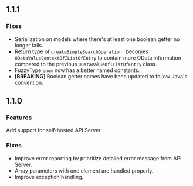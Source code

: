 ## 1.1.1

### Fixes

- Serialization on models where there's at least one boolean getter no longer fails.
- Return type of `createSimpleSearchOperation ` becomes `ODataValueContextOfIListOfEntry` to contain more OData information compared to the previous `ODataValueOfIListOfEntry` class.
- FuzzyType `enum` now has a better named constants.
- **[BREAKING]** Boolean getter names have been updated to follow Java's convention.

## 1.1.0

### Features

Add support for self-hosted API Server.

### Fixes

- Improve error reporting by prioritize detailed error message from API Server.
- Array parameters with one element are handled properly.
- Improve exception handling.
